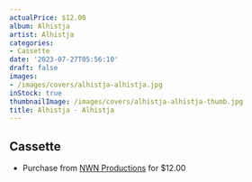 ```yaml
---
actualPrice: $12.00
album: Alhistja
artist: Alhistja
categories:
- Cassette
date: '2023-07-27T05:56:10'
draft: false
images:
- /images/covers/alhistja-alhistja.jpg
inStock: true
thumbnailImage: /images/covers/alhistja-alhistja-thumb.jpg
title: Alhistja - Alhistja
---
```


## Cassette
* Purchase from [NWN Productions](http://shop.nwnprod.com/index.php?route=product/product&path=73&product_id=24462&sort=pd.name&order=ASC) for $12.00
